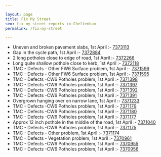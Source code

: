 ```yaml
---

layout: page
title: Fix My Street
seo: fix my street reports in Cheltenham
permalink: /fix-my-street

---
```


<!-- fix_marker starts -->

- Uneven and broken pavement slabs, 1st April :- [7373113](https://www.fixmystreet.com/report/7373113)
- Gap in the cycle path, 1st April :- [7372884](https://www.fixmystreet.com/report/7372884)
- 2 long potholes close to edge of road, 1st April :- [7372266](https://www.fixmystreet.com/report/7372266)
- Long quite shallow pothole close to kerb, 1st April :- [7372118](https://www.fixmystreet.com/report/7372118)
- TMC - Defects - Other FW6  Surface problem, 1st April :- [7371596](https://www.fixmystreet.com/report/7371596)
- TMC - Defects - Other FW6  Surface problem, 1st April :- [7371595](https://www.fixmystreet.com/report/7371595)
- TMC - Defects -CW6 Potholes  problem, 1st April :- [7371398](https://www.fixmystreet.com/report/7371398)
- TMC - Defects -CW6 Potholes  problem, 1st April :- [7371397](https://www.fixmystreet.com/report/7371397)
- TMC - Defects -CW6 Potholes  problem, 1st April :- [7371392](https://www.fixmystreet.com/report/7371392)
- TMC - Defects -CW6 Potholes  problem, 1st April :- [7371391](https://www.fixmystreet.com/report/7371391)
- Overgrown hanging over on narrow lane, 1st April :- [7371233](https://www.fixmystreet.com/report/7371233)
- TMC - Defects -CW6 Potholes  problem, 1st April :- [7371179](https://www.fixmystreet.com/report/7371179)
- TMC - Defects -CW6 Potholes  problem, 1st April :- [7371180](https://www.fixmystreet.com/report/7371180)
- TMC - Defects -CW6 Potholes  problem, 1st April :- [7371177](https://www.fixmystreet.com/report/7371177)
- Approx 12 inch pothole in the middle of the road, 1st April :- [7371040](https://www.fixmystreet.com/report/7371040)
- TMC - Defects -CW6 Potholes  problem, 1st April :- [7371175](https://www.fixmystreet.com/report/7371175)
- TMC - Defects - Other problem, 1st April :- [7371174](https://www.fixmystreet.com/report/7371174)
- TMC - Defects - Vegetation problem, 1st April :- [7370961](https://www.fixmystreet.com/report/7370961)
- TMC - Defects -CW6 Potholes  problem, 1st April :- [7370955](https://www.fixmystreet.com/report/7370955)
- TMC - Defects -CW6 Potholes  problem, 1st April :- [7370956](https://www.fixmystreet.com/report/7370956)

<!-- fix_marker ends -->